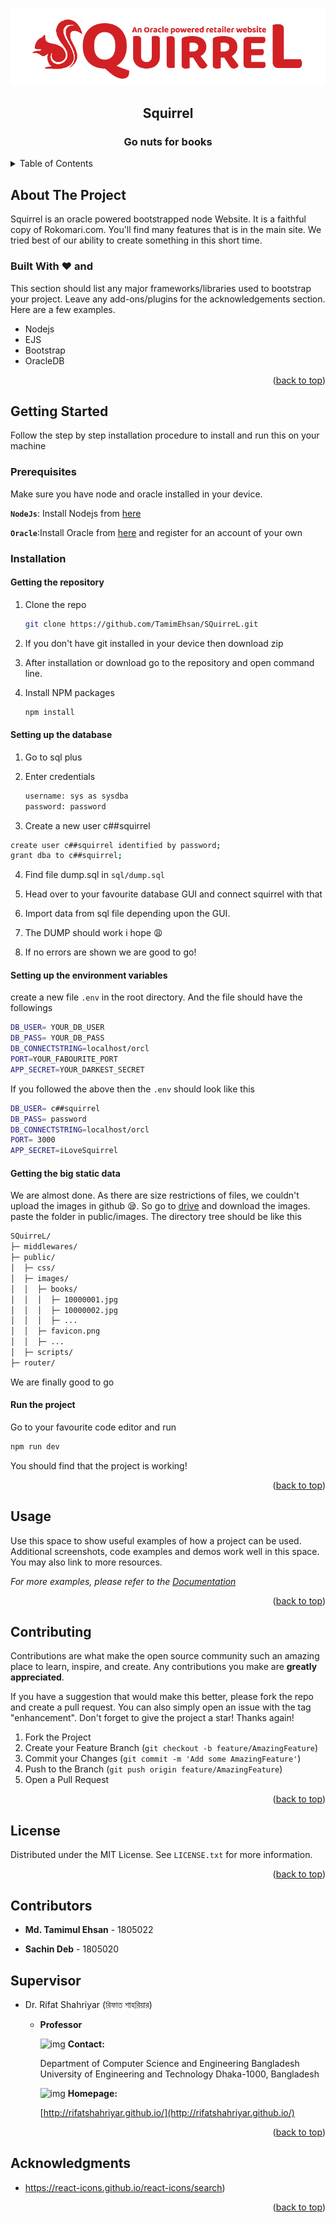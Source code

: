 <div id="top"></div>


<!-- PROJECT LOGO -->
<br />
<div align="center">

![](public/images/squirrel.png)

<h2 align="center">Squirrel</h3>
  <h3 align="center">Go nuts for books </h3>
</div>



<!-- TABLE OF CONTENTS -->
<details>
  <summary>Table of Contents</summary>
  <ol>
    <li>
      <a href="#about-the-project">About The Project</a>
      <ul>
        <li><a href="#built-with">Built With</a></li>
      </ul>
    </li>
    <li>
      <a href="#getting-started">Getting Started</a>
      <ul>
        <li><a href="#prerequisites">Prerequisites</a></li>
        <li><a href="#installation">Installation</a></li>
      </ul>
    </li>
    <li><a href="#usage">Usage</a></li>
    <li><a href="#roadmap">Roadmap</a></li>
    <li><a href="#contributing">Contributing</a></li>
    <li><a href="#license">License</a></li>
    <li><a href="#contact">Contact</a></li>
    <li><a href="#acknowledgments">Acknowledgments</a></li>
  </ol>
</details>



<!-- ABOUT THE PROJECT -->
## About The Project

Squirrel is an oracle powered bootstrapped node Website. It is a faithful copy of Rokomari.com. You'll find many features that is in the main site. We tried best of our ability to create something in this short time. 

### Built With :heart: and

This section should list any major frameworks/libraries used to bootstrap your project. Leave any add-ons/plugins for the acknowledgements section. Here are a few examples.

- Nodejs
- EJS
- Bootstrap
- OracleDB

<p align="right">(<a href="#top">back to top</a>)</p>



<!-- GETTING STARTED -->
## Getting Started

Follow the step by step installation procedure to install and run this on your machine

### Prerequisites

Make sure you have node and oracle installed in your device.

**`NodeJs`**: Install Nodejs from [here](https://nodejs.org/en/download/)

**`Oracle`**:Install Oracle from [here](http://www.oracle.com/index.html) and register for an account of your own



### Installation

#### Getting the repository

1. Clone the repo
   ```sh
   git clone https://github.com/TamimEhsan/SQuirreL.git
   ```

2. If you don't have git installed in your device then download zip

3. After installation or download go to the repository and open command line.

4. Install NPM packages

   ```sh
   npm install
   ```



#### Setting up the database

1. Go to sql plus

2. Enter credentials

   ```sh
   username: sys as sysdba
   password: password
   ```

3.  Create a new user c##squirrel

   ```sh
   create user c##squirrel identified by password;
   grant dba to c##squirrel;
   ```

   

4. Find file dump.sql in `sql/dump.sql`

5. Head over to your favourite database GUI and connect squirrel with that

6. Import data from sql file depending upon the GUI. 

7. The DUMP should work i hope 😩

8. If no errors are shown we are good to go!



#### Setting up the environment variables

create a new file `.env` in the root directory. And the file should have the followings

```sh
DB_USER= YOUR_DB_USER 
DB_PASS= YOUR_DB_PASS
DB_CONNECTSTRING=localhost/orcl
PORT=YOUR_FABOURITE_PORT
APP_SECRET=YOUR_DARKEST_SECRET
```

If you followed the above then the `.env` should look like this

```sh
DB_USER= c##squirrel 
DB_PASS= password
DB_CONNECTSTRING=localhost/orcl
PORT= 3000
APP_SECRET=iLoveSquirrel
```



#### Getting the big static data

We are almost done. As there are size restrictions of files, we couldn't upload the images in github 😪. So go to [drive](https://drive.google.com/file/d/1P9d5But_VUcviEykeNlIUvejf0JQnAQY/view?usp=sharing) and download the images. paste the folder in public/images. The directory tree should be like this

```sh
SQuirreL/
├─ middlewares/
├─ public/
│  ├─ css/
│  ├─ images/
│  │  ├─ books/
│  │  │  ├─ 10000001.jpg
│  │  │  ├─ 10000002.jpg
│  │  │  ├─ ...
│  │  ├─ favicon.png
│  │  ├─ ...
│  ├─ scripts/
├─ router/

```

We are finally good to go

#### Run the project

Go to your favourite code editor and run

```sh
npm run dev
```

You should find that the project is working!

<p align="right">(<a href="#top">back to top</a>)</p>



<!-- USAGE EXAMPLES -->
## Usage

Use this space to show useful examples of how a project can be used. Additional screenshots, code examples and demos work well in this space. You may also link to more resources.

_For more examples, please refer to the [Documentation](https://example.com)_

<p align="right">(<a href="#top">back to top</a>)</p>



<!-- CONTRIBUTING -->
## Contributing

Contributions are what make the open source community such an amazing place to learn, inspire, and create. Any contributions you make are **greatly appreciated**.

If you have a suggestion that would make this better, please fork the repo and create a pull request. You can also simply open an issue with the tag "enhancement".
Don't forget to give the project a star! Thanks again!

1. Fork the Project
2. Create your Feature Branch (`git checkout -b feature/AmazingFeature`)
3. Commit your Changes (`git commit -m 'Add some AmazingFeature'`)
4. Push to the Branch (`git push origin feature/AmazingFeature`)
5. Open a Pull Request

<p align="right">(<a href="#top">back to top</a>)</p>



<!-- LICENSE -->
## License

Distributed under the MIT License. See `LICENSE.txt` for more information.

<p align="right">(<a href="#top">back to top</a>)</p>



<!-- CONTACT -->
## Contributors

- **Md. Tamimul Ehsan** - 1805022

- **Sachin Deb** - 1805020

  

## Supervisor

- Dr. Rifat Shahriyar (রিফাত শাহরিয়ার)

  - **Professor**

    ![img](https://cse.buet.ac.bd/images/listmarkxpgreen.gif)  **Contact:**

    Department of Computer Science and Engineering
    Bangladesh University of Engineering and Technology
    Dhaka-1000, Bangladesh

    ![img](https://cse.buet.ac.bd/images/listmarkxpgreen.gif)  **Homepage:**

    [http://rifatshahriyar.github.io/](http://rifatshahriyar.github.io/)

<p align="right">(<a href="#top">back to top</a>)</p>



<!-- ACKNOWLEDGMENTS -->
## Acknowledgments

* https://react-icons.github.io/react-icons/search)

<p align="right">(<a href="#top">back to top</a>)</p>



